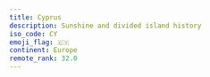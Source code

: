 ```yaml
---
title: Cyprus
description: Sunshine and divided island history
iso_code: CY
emoji_flag: 🇨🇾
continent: Europe
remote_rank: 32.0
---
```

